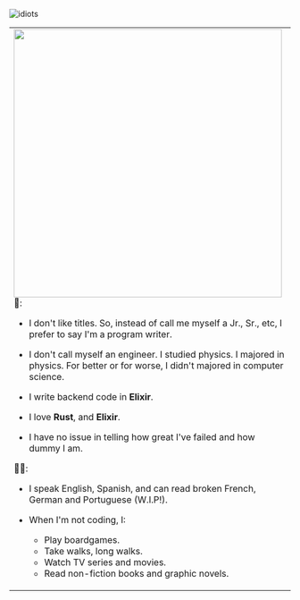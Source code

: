 
![idiots](https://github.com/thelastinuit/thelastinuit/assets/944683/6d3e5e40-2c3b-425d-aacb-07005205c9e7)

<table style="border: 0;border-collapse:collapse;">
<tr style="border: 0;">
<td valign="top" width="50%" style="border: 0;">
<img src="me.gif" style="text-align:center;width: 480px;float: left;"/>
<br />
<br />
🤖:

- I don't like titles. So, instead of call me myself a Jr., Sr., etc, I prefer to say I'm a program writer.

- I don't call myself an engineer. I studied physics. I majored in physics. For better or for worse, I didn't majored in computer science.

- I write backend code in **Elixir**. 

- I love **Rust**, and **Elixir**.

- I have no issue in telling how great I've failed and how dummy I am.

🧑🏻:

- I speak English, Spanish, and can read broken French, German and Portuguese (W.I.P!).

- When I'm not coding, I:
  - Play boardgames.
  - Take walks, long walks.
  - Watch TV series and movies.
  - Read non-fiction books and graphic novels.

</td>
</tr>
</table>
